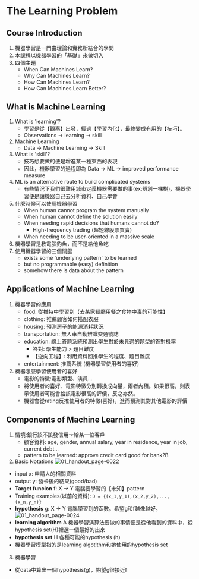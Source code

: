 # The Learning Problem
## Course Introduction
1. 機器學習是一門由理論和實務所結合的學問
2. 本課程以機器學習的「基礎」來做切入
3. 四個主題
   - When Can Machines Learn?
   - Why Can Machines Learn?
   - How Can Machines Learn?
   - How Can Machines Learn Better?
  
## What is Machine Learning
1. What is 'learning'?
   - 學習是從【觀察】出發，經過【學習內化】，最終變成有用的【技巧】。
   - Observations -> learning -> skill
2. Machine Learning
   - Data -> Machine Learning -> Skill
3. What is 'skill'?
   - 技巧想要做的便是增進某一種東西的表現
   - 因此，機器學習的過程即為 Data -> ML -> improved performance measure
4. ML is an alternative route to build complicated systems
   - 有些情況下我們很難用城市定義機器需要做的事(ex:辨別一棵樹)，機器學習便是讓機器自己去分析資料、自己學會
5. 什麼時候可以使用機器學習
   - When human cannot program the system manually
   - When human cannot define the solution easily
   - When needing rapid decisions that humans cannot do?
     + High-frequency trading (超短線股票買賣)
   - When needing to be user-oriented in a massive scale
6. 機器學習是教電腦釣魚，而不是給他魚吃
7. 使用機器學習的三個關鍵
   - exists some 'underlying pattern' to be learned
   - but no programmable (easy) definition
   - somehow there is data about the pattern

## Applications of Machine Learning
1. 機器學習的應用
   - food: 從推特中學習到【去某家餐廳用餐之食物中毒的可能性】
   - clothing: 推薦顧客如何搭配衣服
   - housing: 預測房子的能源消耗狀況
   - transportation: 無人車自動辨識交通號誌
   - education: 線上答題系統預測出學生對於未見過的題型的答對機率
     + 答對: 學生能力 > 題目難度
     + 【逆向工程】: 利用資料回推學生的程度、題目難度
   - entertainment: 推薦系統 (機器學習使用者的喜好)
2. 機器怎麼學習使用者的喜好
   - 電影的特徵:電影類型、演員...
   - 將使用者的喜好、電影特徵分別轉換成向量，兩者內積。如果很高，則表示使用者可能會給該電影很高的評價，反之亦然。
   - 機器會從rating反推使用者的特徵(喜好)，進而預測其對其他電影的評價

## Components of Machine Learning
1. 情境:銀行該不該發信用卡給某一位客戶
   - 顧客資料: age, gender, annual salary, year in residence, year in job, current debt...
   - pattern to be learned: approve credit card good for bank?B
2. Basic Notations
![01_handout_page-0022](https://github.com/FionaYuY/Machine-Learning-Foundations-I/assets/151610467/70ec3568-f7ce-4e9f-95df-22323303810c)
  - input x: 申請人的相關資料
  - output y: 發卡後的結果(good/bad)
  - **Target funcion** f: X -> Y 電腦要學習的【未知】pattern
  - Training examples(以前的資料): `D = {(x_1,y_1),(x_2,y_2),...,(x_n,y_n)}`
  - **hypothesis** g: X -> Y 電腦學習到的函數。希望g和f越像越好。
![01_handout_page-0024](https://github.com/FionaYuY/Machine-Learning-Foundations-I/assets/151610467/56ed369c-9636-4bc4-928f-8e9337cb632f)
  - **learning algorithm** A 機器學習演算法要做的事情便是從他看到的資料中，從hypothesis set(H)裡選一個最好的出來
  - **hypothesis set** H 各種可能的hypothesis (h)
  - 機器學習模型指的是learning algotithm和她使用的hypothesis set
3. 機器學習
  - 從data中算出一個hypothesis(g)，期望g很接近f

















